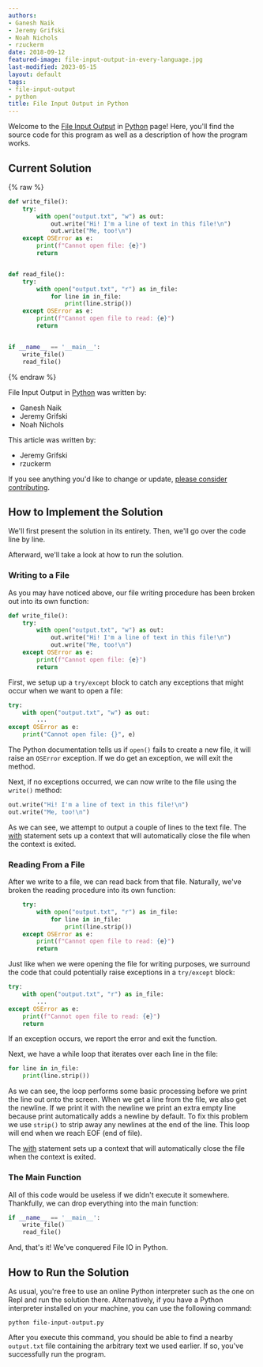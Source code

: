 ```yaml
---
authors:
- Ganesh Naik
- Jeremy Grifski
- Noah Nichols
- rzuckerm
date: 2018-09-12
featured-image: file-input-output-in-every-language.jpg
last-modified: 2023-05-15
layout: default
tags:
- file-input-output
- python
title: File Input Output in Python
---
```


Welcome to the [File Input Output](https://sampleprograms.io/projects/file-input-output) in [Python](https://sampleprograms.io/languages/python) page! Here, you'll find the source code for this program as well as a description of how the program works.

## Current Solution

{% raw %}

```python
def write_file():
    try:
        with open("output.txt", "w") as out:
            out.write("Hi! I'm a line of text in this file!\n")
            out.write("Me, too!\n")
    except OSError as e:
        print(f"Cannot open file: {e}")
        return


def read_file():
    try:
        with open("output.txt", "r") as in_file:
            for line in in_file:
                print(line.strip())
    except OSError as e:
        print(f"Cannot open file to read: {e}")
        return


if __name__ == '__main__':
    write_file()
    read_file()

```

{% endraw %}

File Input Output in [Python](https://sampleprograms.io/languages/python) was written by:

- Ganesh Naik
- Jeremy Grifski
- Noah Nichols

This article was written by:

- Jeremy Grifski
- rzuckerm

If you see anything you'd like to change or update, [please consider contributing](https://github.com/TheRenegadeCoder/sample-programs).

## How to Implement the Solution

We'll first present the solution in its entirety. Then, we'll go over the code
line by line.

Afterward, we'll take a look at how to run the solution.

### Writing to a File

As you may have noticed above, our file writing procedure has been broken out
into its own function:

```python
def write_file():
    try:
        with open("output.txt", "w") as out:
            out.write("Hi! I'm a line of text in this file!\n")
            out.write("Me, too!\n")
    except OSError as e:
        print(f"Cannot open file: {e}")
        return
```

First, we setup up a `try/except` block to catch any exceptions that might occur
when we want to open a file:

```python
try:
    with open("output.txt", "w") as out:
        ...
except OSError as e:
    print("Cannot open file: {}", e)
```

The Python documentation tells us if `open()` fails to create a new file, it will
raise an `OSError` exception. If we do get an exception, we will exit the method.

Next, if no exceptions occurred, we can now write to the file using the `write()`
method:

```python
out.write("Hi! I'm a line of text in this file!\n")
out.write("Me, too!\n")
```

As we can see, we attempt to output a couple of lines to the text file. The
[with][1] statement sets up a context that will automatically close the file
when the context is exited.

### Reading From a File

After we write to a file, we can read back from that file. Naturally, we've
broken the reading procedure into its own function:

```python
    try:
        with open("output.txt", "r") as in_file:
            for line in in_file:
                print(line.strip())
    except OSError as e:
        print(f"Cannot open file to read: {e}")
        return
```

Just like when we were opening the file for writing purposes, we surround the
code that could potentially raise exceptions in a `try/except` block:

```python
try:
    with open("output.txt", "r") as in_file:
        ...
except OSError as e:
    print(f"Cannot open file to read: {e}")
    return
```

If an exception occurs, we report the error and exit the function.

Next, we have a while loop that iterates over each line in the file:

```python
for line in in_file:
    print(line.strip())
```

As we can see, the loop performs some basic processing before we print the line
out onto the screen. When we get a line from the file, we also get the newline.
If we print it with the newline we print an extra empty line because print 
automatically adds a newline by default. To fix this problem we use `strip()` to
strip away any newlines at the end of the line. This loop will end when we reach
EOF (end of file).

The [with][1] statement sets up a context that will automatically close the file
when the context is exited.

### The Main Function

All of this code would be useless if we didn't execute it somewhere. Thankfully,
we can drop everything into the main function:

```python
if __name__ == '__main__':
    write_file()
    read_file()
```

And, that's it! We've conquered File IO in Python.

[1]: https://docs.python.org/3/reference/compound_stmts.html#with


## How to Run the Solution

As usual, you're free to use an online Python interpreter such as the one on
Repl and run the solution there. Alternatively, if you have a Python interpreter
installed on your machine, you can use the following command:

```console
python file-input-output.py
```

After you execute this command, you should be able to find a nearby `output.txt`
file containing the arbitrary text we used earlier. If so, you've successfully
run the program.
